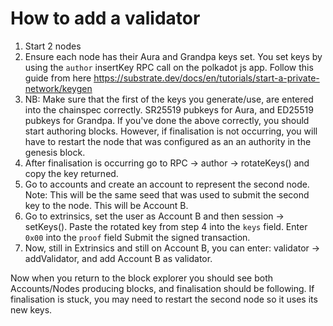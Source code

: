# How to add a validator

1. Start 2 nodes
2. Ensure each node has their Aura and Grandpa keys set. You set keys by using the `author` insertKey RPC call on the polkadot js app. Follow this guide from here https://substrate.dev/docs/en/tutorials/start-a-private-network/keygen
3. NB: Make sure that the first of the keys you generate/use, are entered into the chainspec correctly. SR25519 pubkeys for Aura, and ED25519 pubkeys for Grandpa.
If you've done the above correctly, you should start authoring blocks. However, if finalisation is not occurring, you will have to restart the node that was configured as an an authority in the genesis block.
4. After finalisation is occurring go to RPC -> author -> rotateKeys() and copy the key returned.
5. Go to accounts and create an account to represent the second node. Note: This will be the same seed that was used to submit the second key to the node. This will be Account B.
6. Go to extrinsics, set the user as Account B and then session -> setKeys().
Paste the rotated key from step 4 into the `keys` field.
Enter `0x00` into the `proof` field
Submit the signed transaction.
7. Now, still in Extrinsics and still on Account B, you can enter: validator -> addValidator, and add Account B as validator.

Now when you return to the block explorer you should see both Accounts/Nodes producing blocks, and finalisation should be following. If finalisation is stuck, you may need to restart the second node so it uses its new keys.